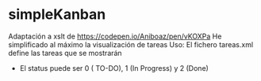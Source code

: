# simpleKanban
Adaptación a xslt de https://codepen.io/Aniboaz/pen/vKOXPa
He simplificado al máximo la visualización de tareas
Uso: 
 El fichero tareas.xml define las tareas que se mostrarán
 - El status puede ser 0 ( TO-DO), 1 (In Progress) y 2 (Done)
 
 
